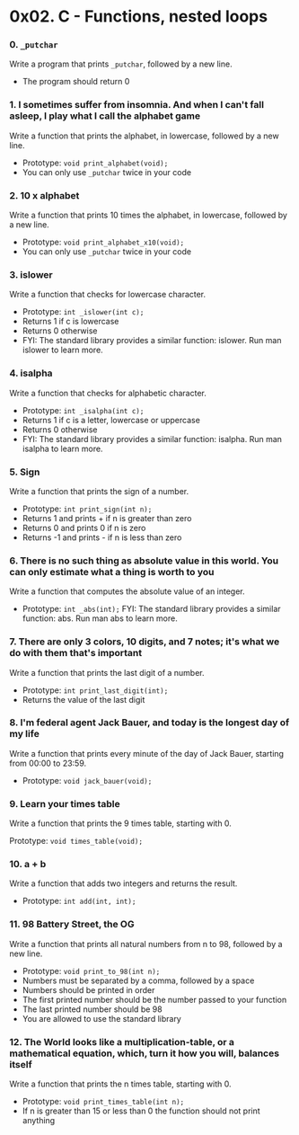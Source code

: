 # 0x02. C - Functions, nested loops

### 0. `_putchar`
Write a program that prints `_putchar`, followed by a new line.

  - The program should return 0

### 1. I sometimes suffer from insomnia. And when I can't fall asleep, I play what I call the alphabet game
Write a function that prints the alphabet, in lowercase, followed by a new line.

  - Prototype: `void print_alphabet(void);`
  - You can only use `_putchar` twice in your code

### 2. 10 x alphabet
Write a function that prints 10 times the alphabet, in lowercase, followed by a new line.

  - Prototype: `void print_alphabet_x10(void);`
  - You can only use `_putchar` twice in your code

### 3. islower
Write a function that checks for lowercase character.

  - Prototype: `int _islower(int c);`
  - Returns 1 if c is lowercase
  - Returns 0 otherwise
  - FYI: The standard library provides a similar function: islower. Run man islower to learn more.

### 4. isalpha
Write a function that checks for alphabetic character.

  - Prototype: `int _isalpha(int c);`
  - Returns 1 if c is a letter, lowercase or uppercase
  - Returns 0 otherwise
  - FYI: The standard library provides a similar function: isalpha. Run man isalpha to learn more.

### 5. Sign
Write a function that prints the sign of a number.

  - Prototype: `int print_sign(int n);`
  - Returns 1 and prints + if n is greater than zero
  - Returns 0 and prints 0 if n is zero
  - Returns -1 and prints - if n is less than zero

### 6. There is no such thing as absolute value in this world. You can only estimate what a thing is worth to you
Write a function that computes the absolute value of an integer.

  - Prototype: `int _abs(int);`
FYI: The standard library provides a similar function: abs. Run man abs to learn more.

### 7. There are only 3 colors, 10 digits, and 7 notes; it's what we do with them that's important
Write a function that prints the last digit of a number.

  - Prototype: `int print_last_digit(int);`
  - Returns the value of the last digit

### 8. I'm federal agent Jack Bauer, and today is the longest day of my life
Write a function that prints every minute of the day of Jack Bauer, starting from 00:00 to 23:59.

  - Prototype: `void jack_bauer(void);`

### 9. Learn your times table
Write a function that prints the 9 times table, starting with 0.

Prototype: `void times_table(void);`

### 10. a + b
Write a function that adds two integers and returns the result.

  - Prototype: `int add(int, int);`

### 11. 98 Battery Street, the OG
Write a function that prints all natural numbers from n to 98, followed by a new line.

  - Prototype: `void print_to_98(int n);`
  - Numbers must be separated by a comma, followed by a space
  - Numbers should be printed in order
  - The first printed number should be the number passed to your function
  - The last printed number should be 98
  - You are allowed to use the standard library

### 12. The World looks like a multiplication-table, or a mathematical equation, which, turn it how you will, balances itself
Write a function that prints the n times table, starting with 0.

  - Prototype: `void print_times_table(int n);`
  - If n is greater than 15 or less than 0 the function should not print anything


